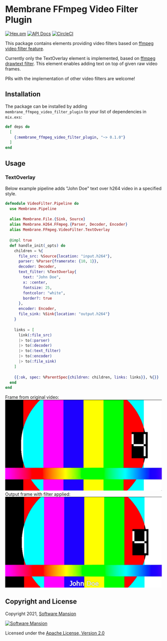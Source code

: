 # Membrane FFmpeg Video Filter Plugin

[![Hex.pm](https://img.shields.io/hexpm/v/membrane_ffmpeg_video_filter_plugin.svg)](https://hex.pm/packages/membrane_ffmpeg_video_filter_plugin)
[![API Docs](https://img.shields.io/badge/api-docs-yellow.svg?style=flat)](https://hexdocs.pm/membrane_ffmpeg_video_filter_plugin)
[![CircleCI](https://circleci.com/gh/membraneframework/membrane_ffmpeg_video_filter_plugin.svg?style=svg)](https://circleci.com/gh/membraneframework/membrane_ffmpeg_video_filter_plugin)

This package contains elements providing video filters based on [ffmpeg video filter feature](https://ffmpeg.org/ffmpeg-filters.html#Video-Filters).

Currently only the TextOverlay element is implemented, based on [ffmpeg drawtext filter](https://ffmpeg.org/ffmpeg-filters.html#drawtext-1).
This element enables adding text on top of given raw video frames.  

PRs with the implementation of other video filters are welcome!

## Installation

The package can be installed by adding `membrane_ffmpeg_video_filter_plugin` to your list of dependencies in `mix.exs`:

```elixir
def deps do
  [
    {:membrane_ffmpeg_video_filter_plugin, "~> 0.1.0"}
  ]
end
```

## Usage

### TextOverlay

Below example pipeline adds "John Doe" text over h264 video in a specified style.

```elixir
defmodule VideoFilter.Pipeline do
  use Membrane.Pipeline

  alias Membrane.File.{Sink, Source}
  alias Membrane.H264.FFmpeg.{Parser, Decoder, Encoder}
  alias Membrane.FFmpeg.VideoFilter.TextOverlay

  @impl true
  def handle_init(_opts) do
    children = %{
      file_src: %Source{location: "input.h264"},
      parser: %Parser{framerate: {10, 1}},
      decoder: Decoder,
      text_filter: %TextOverlay{
        text: "John Doe",
        x: :center,
        fontsize: 25,
        fontcolor: "white",
        border?: true
      },
      encoder: Encoder,
      file_sink: %Sink{location: "output.h264"}
    }

    links = [
      link(:file_src)
      |> to(:parser)
      |> to(:decoder)
      |> to(:text_filter)
      |> to(:encoder)
      |> to(:file_sink)
    ]

    {{:ok, spec: %ParentSpec{children: children, links: links}}, %{}}
  end
end
```

Frame from original video:  
![input](readme\input.png)  
Output frame with filter applied:  
![output](readme\output.png)  

## Copyright and License

Copyright 2021, [Software Mansion](https://swmansion.com/?utm_source=git&utm_medium=readme&utm_campaign=membrane_ffmpeg_video_filter_plugin)

[![Software Mansion](https://logo.swmansion.com/logo?color=white&variant=desktop&width=200&tag=membrane-github)](https://swmansion.com/?utm_source=git&utm_medium=readme&utm_campaign=membrane_ffmpeg_video_filter_plugin)

Licensed under the [Apache License, Version 2.0](LICENSE)
